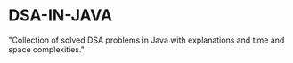 # DSA-IN-JAVA
"Collection of solved DSA problems in Java with explanations and time and space complexities."
